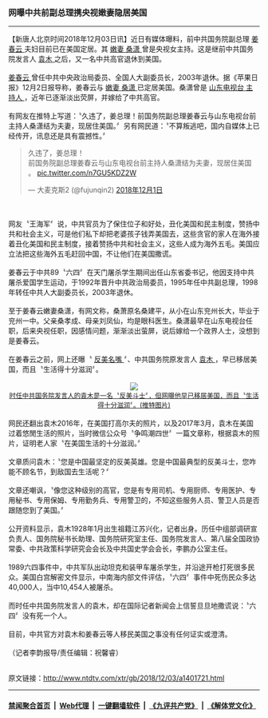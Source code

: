 ### 网曝中共前副总理携央视嫩妻隐居美国
------------------------

<div class="wysiwyg">
 【新唐人北京时间2018年12月03日讯】近日有媒体曝料，前中共国务院副总理
 <a href="http://www.ntdtv.com/xtr/gb/articlelistbytag_姜春云.html" target="_blank">
  姜春云
 </a>
 夫妇目前已在美国定居。其
 <a href="http://www.ntdtv.com/xtr/gb/articlelistbytag_嫩妻.html" target="_blank">
  嫩妻
 </a>
 <a href="http://www.ntdtv.com/xtr/gb/articlelistbytag_桑潇.html" target="_blank">
  桑潇
 </a>
 曾是央视女主持。这是继前中共国务院发言人
 <a href="http://www.ntdtv.com/xtr/gb/articlelistbytag_袁木.html" target="_blank">
  袁木
 </a>
 之后，又一名中共高官退休到美国。
 <br/>
 <br/>
 <a href="http://www.ntdtv.com/xtr/gb/articlelistbytag_姜春云.html" target="_blank">
  姜春云
 </a>
 曾任中共中央政治局委员、全国人大副委员长，2003年退休。据《苹果日报》12月2日报导称，姜春云与
 <a href="http://www.ntdtv.com/xtr/gb/articlelistbytag_嫩妻.html" target="_blank">
  嫩妻
 </a>
 <a href="http://www.ntdtv.com/xtr/gb/articlelistbytag_桑潇.html" target="_blank">
  桑潇
 </a>
 已定居美国。桑潇曾是
 <a href="http://www.ntdtv.com/xtr/gb/articlelistbytag_山东电视台.html" target="_blank">
  山东电视台
 </a>
 <a href="http://www.ntdtv.com/xtr/gb/articlelistbytag_主持人.html" target="_blank">
  主持人
 </a>
 ，近年已逐渐淡出荧屏，并嫁给了中共高官。
 <br/>
 <br/>
 有网友在推特上写道：〝久违了，姜总理！前国务院副总理姜春云与山东电视台前主持人桑潇结为夫妻，现居住美国。〞另有网民道：〝不算叛逃吧，国内自媒体上已经传开，讯息还是具有震撼性。〞
 <br/>
 <blockquote class="twitter-tweet" data-lang="zh-cn">
  <p dir="ltr" lang="zh">
   久违了，姜总理 ！
   <br/>
   前国务院副总理姜春云与山东电视台前主持人桑潇结为夫妻，现居住美国 。
   <a href="https://t.co/n7GU5KDZ2W">
    pic.twitter.com/n7GU5KDZ2W
   </a>
  </p>
  — 大麦克斯2 (@fujunqin2)
  <a href="https://twitter.com/fujunqin2/status/1068676667621568512?ref_src=twsrc%5Etfw">
   2018年12月1日
  </a>
 </blockquote>
 <br/>
 <div style="clear:both;display:block;">
 </div>
 <br/>
 网友〝王海军〞说，中共官员为了保住位子和好处，丑化美国和民主制度，赞扬中共和社会主义，可是他们私下却把老婆孩子钱弄美国去，这些贪官的家人在海外接着丑化美国和民主制度，接着赞扬中共和社会主义，这些人成为海外五毛。美国应立法把这些海外五毛赶回中国，不让他们在美国撒谎。
 <br/>
 <br/>
 姜春云于中共89〝六四〞在天门屠杀学生期间出任山东省委书记，他因支持中共屠杀爱国学生运动，于1992年晋升中共政治局委员，1995年任中共副总理，1998年转任中共人大副委员长，2003年退休。
 <br/>
 <br/>
 至于姜春云嫩妻桑潇，有网文称，桑萧原名桑建平，从小在山东兖州长大，毕业于兖州一中。父亲桑孝成、母亲刘凤仙，均是眼科医生。桑潇最早在山东电视台任职，后来央视任职，因感情问题，渐渐淡出萤屏，说后嫁给一个政界人士，没想到是姜春云。
 <br/>
 <br/>
 在姜春云之前，网上还曝〝
 <a href="http://www.ntdtv.com/xtr/gb/articlelistbytag_反美名嘴.html" target="_blank">
  反美名嘴
 </a>
 〞、中共国务院原发言人
 <a href="http://www.ntdtv.com/xtr/gb/articlelistbytag_袁木.html" target="_blank">
  袁木
 </a>
 ，早已移居美国，而且〝生活得十分滋润〞。
 <br/>
 <center>
  <br/>
  <a href="http://imgs.ntdtv.com/pic/2018/12-3/p9154041a417645253.jpg" target="_blank">
   <img border="0" src="http://imgs.ntdtv.com/pic/2018/12-3/p9154041a417645253-ss.jpg"/>
   <br/>
   <font size="-1">
    时任中共国务院发言人的袁木是一名〝反美斗士〞，但网曝他早已移居美国，而且〝生活得十分滋润〞。(推特图片)
   </font>
  </a>
  <br/>
 </center>
 <br/>
 网民还翻出袁木2016年，在美国打高尔夫的照片，以及2017年3月，袁木在美国过着悠閒生活的照片，当时微信公众号〝争鸣潮四世〞一篇文章称，根据袁木的照片，证明老人家〝在美国生活的十分滋润。〞
 <br/>
 <br/>
 文章质问袁木：〝您是中国最坚定的反美英雄。您是中国最典型的反美斗士，您咋能不顾名节，到敌国去生活呢？〞
 <br/>
 <br/>
 文章还嘲讽，〝像您这种级别的高官，您是有专用司机、专用厨师、专用医护、专用秘书、专用保姆、专用勤务兵、专用警卫的，不知这些服务人员、警卫人员是否跟随您到了美国。〞
 <br/>
 <br/>
 公开资料显示，袁木1928年1月出生祖籍江苏兴化，记者出身。历任中组部调研宣负责人、国务院秘书长助理、国务院研究室主任、国务院发言人、第八届全国政协常委、中共政策科学研究会会长及中共国史学会会长，李鹏办公室主任。
 <br/>
 <br/>
 1989六四事件中，中共军队出动坦克和装甲车屠杀学生，并沿途开枪打死很多民众。美国白宫解密文件显示，中南海内部文件评估，〝六四〞事件中死伤民众多达40,000人，当中10,454人被屠杀。
 <br/>
 <br/>
 而时任中共国务院发言人的袁木，却在国际记者新闻会上信誓旦旦地撒谎说：〝六四〞没有死一个人。
 <br/>
 <br/>
 目前，中共官方对袁木和姜春云等人移民美国之事没有任何证实或澄清。
 <br/>
 <br/>
 （记者李韵报导/责任编辑：祝馨睿）
</div>

<br/>原文链接：http://www.ntdtv.com/xtr/gb/2018/12/03/a1401721.html


------------------------
#### [禁闻聚合首页](https://github.com/gfw-breaker/banned-news/blob/master/README.md) &nbsp;|&nbsp; [Web代理](https://github.com/gfw-breaker/open-proxy/blob/master/README.md) &nbsp;|&nbsp; [一键翻墙软件](https://github.com/gfw-breaker/nogfw/blob/master/README.md) &nbsp;|&nbsp; [《九评共产党》](https://github.com/gfw-breaker/9ping.md/blob/master/README.md#九评之一评共产党是什么) &nbsp;|&nbsp; [《解体党文化》](https://github.com/gfw-breaker/jtdwh.md/blob/master/README.md#绪论)